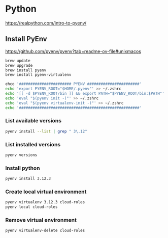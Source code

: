 # Python

https://realpython.com/intro-to-pyenv/

## Install PyEnv

https://github.com/pyenv/pyenv?tab=readme-ov-file#unixmacos

```bash
brew update
brew upgrade
brew install pyenv
brew install pyenv-virtualenv
```

```bash
ehco '####################### PYENV #######################'
echo 'export PYENV_ROOT="$HOME/.pyenv"' >> ~/.zshrc
echo '[[ -d $PYENV_ROOT/bin ]] && export PATH="$PYENV_ROOT/bin:$PATH"' >> ~/.zshrc
echo 'eval "$(pyenv init -)"' >> ~/.zshrc
echo 'eval "$(pyenv virtualenv-init -)"' >> ~/.zshrc
echo '#####################################################'
```

### List available versions

```bash
pyenv install --list | grep " 3\.12"
```

### List installed versions

```bash
pyenv versions
```

### Install python

```bash
pyenv install 3.12.3
```

### Create local virtual environment

```bash
pyenv virtualenv 3.12.3 cloud-roles
pyenv local cloud-roles
```

### Remove virtual environment

```bash
pyenv virtualenv-delete cloud-roles
```
